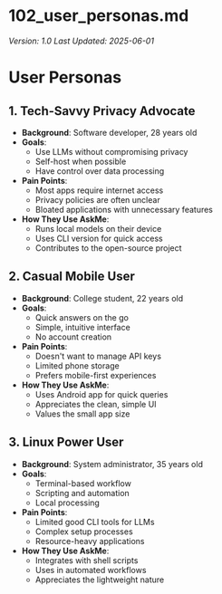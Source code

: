 # 102_user_personas.md

_Version: 1.0_
_Last Updated: 2025-06-01_

# User Personas

## 1. Tech-Savvy Privacy Advocate
- **Background**: Software developer, 28 years old
- **Goals**:
  - Use LLMs without compromising privacy
  - Self-host when possible
  - Have control over data processing
- **Pain Points**:
  - Most apps require internet access
  - Privacy policies are often unclear
  - Bloated applications with unnecessary features
- **How They Use AskMe**:
  - Runs local models on their device
  - Uses CLI version for quick access
  - Contributes to the open-source project

## 2. Casual Mobile User
- **Background**: College student, 22 years old
- **Goals**:
  - Quick answers on the go
  - Simple, intuitive interface
  - No account creation
- **Pain Points**:
  - Doesn't want to manage API keys
  - Limited phone storage
  - Prefers mobile-first experiences
- **How They Use AskMe**:
  - Uses Android app for quick queries
  - Appreciates the clean, simple UI
  - Values the small app size

## 3. Linux Power User
- **Background**: System administrator, 35 years old
- **Goals**:
  - Terminal-based workflow
  - Scripting and automation
  - Local processing
- **Pain Points**:
  - Limited good CLI tools for LLMs
  - Complex setup processes
  - Resource-heavy applications
- **How They Use AskMe**:
  - Integrates with shell scripts
  - Uses in automated workflows
  - Appreciates the lightweight nature
